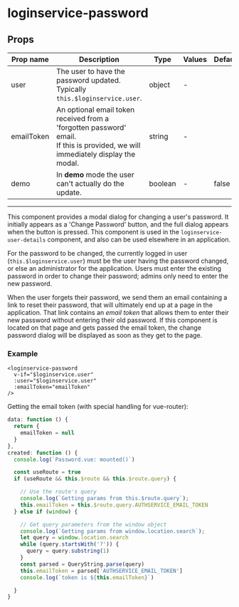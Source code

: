 # loginservice-password

## Props

| Prop name  | Description                                                                                                                        | Type    | Values | Default |
| ---------- | ---------------------------------------------------------------------------------------------------------------------------------- | ------- | ------ | ------- |
| user       | The user to have the password updated.<br>Typically `this.$loginservice.user`.                                                     | object  | -      |         |
| emailToken | An optional email token received from a 'forgotten password' email.<br>If this is provided, we will immediately display the modal. | string  | -      |         |
| demo       | In **demo** mode the user can't actually do the update.                                                                            | boolean | -      | false   |

---

This component provides a modal dialog for changing a user's password. It initially
appears as a 'Change Password' button, and the full dialog appears when the button
is pressed. This component is used in the `loginservice-user-details` component, and also can be
used elsewhere in an application.

For the password to be changed, the currently logged in user (`this.$loginservice.user`) must
be the user having the password changed, or else an administrator for the application.
Users must enter the existing password in order to change their password; admins only
need to enter the new password.

When the user forgets their password, we send them an email containing a link to reset
their password, that will ultimately end up at a page in the application. That link contains
an _email token_ that allows them to enter their new password without entering their old
password. If this component is located on that page and gets passed the email token, the
change password dialog will be displayed as soon as they get to the page.

### Example

```vue
<loginservice-password
  v-if="$loginservice.user"
  :user="$loginservice.user"
  :emailToken="emailToken"
/>
```

Getting the email token (with special handling for vue-router):

```javascript
data: function () {
  return {
    emailToken = null
  }
},
created: function () {
  console.log(`Password.vue: mounted()`)

  const useRoute = true
  if (useRoute && this.$route && this.$route.query) {

    // Use the route's query
    console.log(`Getting params from this.$route.query`);
    this.emailToken = this.$route.query.AUTHSERVICE_EMAIL_TOKEN
  } else if (window) {

    // Get query parameters from the window object
    console.log(`Getting params from window.location.search`);
    let query = window.location.search
    while (query.startsWith('?')) {
      query = query.substring(1)
    }
    const parsed = QueryString.parse(query)
    this.emailToken = parsed['AUTHSERVICE_EMAIL_TOKEN']
    console.log(`token is ${this.emailToken}`)

  }
}
```
